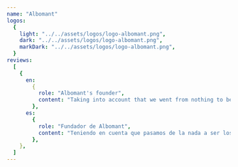 ```yaml
---
name: "Albomant"
logos:
  {
    light: "../../assets/logos/logo-albomant.png",
    dark: "../../assets/logos/logo-albomant.png",
    markDark: "../../assets/logos/logo-albomant.png",
  }
reviews:
  [
    {
      en:
        {
          role: "Albomant's founder",
          content: "Taking into account that we went from nothing to being the first in the search for 'pool maintenance almeria', I think it is impossible to be more satisfied, I chose the design that I liked the most of all the ones they gave me.",
        },
      es:
        {
          role: "Fundador de Albomant",
          content: "Teniendo en cuenta que pasamos de la nada a ser los primeros en la búsqueda de `mantenimiento piscinas almeria', yo creo que es imposible estar más satisfecho, elegí el diseño que más me gustaba de todos los que me dieron.",
        },
    },
  ]
---
```

